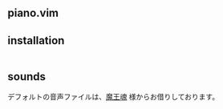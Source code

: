 ## piano.vim


## installation
```vim
```

## sounds
デフォルトの音声ファイルは、[魔王魂](https://maoudamashii.jokersounds.com/link.html) 様からお借りしております。
